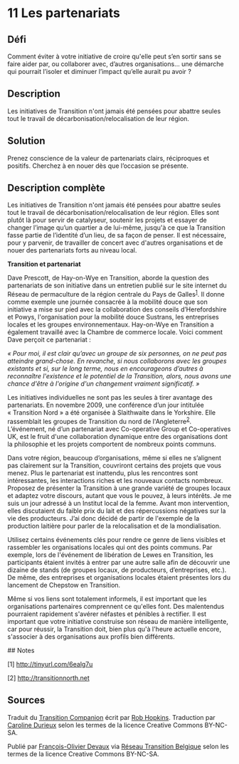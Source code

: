 # 11 Les partenariats 

## Défi
Comment éviter à votre initiative de croire qu'elle peut s’en sortir sans se faire aider par, ou collaborer avec, d’autres organisations... une démarche qui pourrait l’isoler et diminuer l’impact qu’elle aurait pu avoir ?

## Description
Les initiatives de Transition n'ont jamais été pensées pour abattre seules tout le travail de décarbonisation/relocalisation de leur région. 

## Solution
Prenez conscience de la valeur de partenariats clairs, réciproques et positifs. Cherchez à en nouer dès que l’occasion se présente. 

## Description complète
Les initiatives de Transition n'ont jamais été pensées pour abattre seules tout le travail de décarbonisation/relocalisation de leur région. Elles sont plutôt là pour servir de catalyseur, soutenir les projets et essayer de changer l’image qu’un quartier a de lui-même, jusqu'à ce que la Transition fasse partie de l’identité d’un lieu, de sa façon de penser. Il est nécessaire, pour y parvenir, de travailler de concert avec d'autres organisations et de nouer des partenariats forts au niveau local. 

**Transition et partenariat**

Dave Prescott, de Hay-on-Wye en Transition, aborde la question des partenariats de son initiative dans un entretien publié sur le site internet du Réseau de permaculture de la région centrale du Pays de Galles<sup>[1](#note)</sup>. Il donne comme exemple une journée consacrée à la mobilité douce que son initiative a mise sur pied avec la collaboration des conseils d’Herefordshire et Powys, l'organisation pour la mobilité douce Sustrans, les entreprises locales et les groupes environnementaux. Hay-on-Wye en Transition a également travaillé avec la Chambre de commerce locale. Voici comment Dave perçoit ce partenariat :

_« Pour moi, il est clair qu’avec un groupe de six personnes, on ne peut pas atteindre grand-chose. En revanche, si nous collaborons avec les groupes existants et si, sur le long terme, nous en encourageons d’autres à reconnaître l'existence et le potentiel de la Transition, alors, nous avons une chance d'être à l'origine d'un changement vraiment significatif. »_

Les initiatives individuelles ne sont pas les seules à tirer avantage des partenariats. En novembre 2009, une conférence d’un jour intitulée « Transition Nord » a été organisée à Slaithwaite dans le Yorkshire. Elle rassemblait les groupes de Transition du nord de l'Angleterre<sup>[2](#note)</sup>. L’événement, né d’un partenariat avec Co-operative Group et Co-operatives UK, est le fruit d'une collaboration dynamique entre des organisations dont la philosophie et les projets comportent de nombreux points communs.

Dans votre région, beaucoup d’organisations, même si elles ne s’alignent pas clairement sur la Transition, couvriront certains des projets que vous menez. Plus le partenariat est inattendu, plus les rencontres sont intéressantes, les interactions riches et les nouveaux contacts nombreux. Proposez de présenter la Transition à une grande variété de groupes locaux et adaptez votre discours, autant que vous le pouvez, à leurs intérêts. Je me suis un jour adressé à un Institut local de la femme. Avant mon intervention, elles discutaient du faible prix du lait et des répercussions négatives sur la vie des producteurs. J’ai donc décidé de partir de l'exemple de la production laitière pour parler de la relocalisation et de la mondialisation.

Utilisez certains événements clés pour rendre ce genre de liens visibles et rassembler les organisations locales qui ont des points communs. Par exemple, lors de l'événement de libération de Lewes en Transition, les participants étaient invités à entrer par une autre salle afin de découvrir une dizaine de stands (de groupes locaux, de producteurs, d’entreprises, etc.). De même, des entreprises et organisations locales étaient présentes lors du lancement de Chepstow en Transition.

Même si vos liens sont totalement informels, il est important que les organisations partenaires comprennent ce qu'elles font. Des malentendus pourraient rapidement s'avérer néfastes et pénibles à rectifier. Il est important que votre initiative construise son réseau de manière intelligente, car pour réussir, la Transition doit, bien plus qu'à l'heure actuelle encore, s'associer à des organisations aux profils bien différents. 

<a id="note">
## Notes

[1]  http://tinyurl.com/6ealg7u

[2] http://transitionnorth.net

## Sources
Traduit du [Transition Companion](https://www.transitionnetwork.org/transition-companion) écrit par [Rob Hopkins](https://www.transitionnetwork.org/about/people/staff-and-key-contributors). Traduction par [Caroline Durieux](http://www.reseautransition.be/articles/author/caroline-durieux/) selon les termes de la licence Creative Commons BY-NC-SA.

Publié par [François-Olivier Devaux](mailto:francois@reseautransition.be) via [Réseau Transition Belgique](http://www.reseautransition.be/) selon les termes de la licence Creative Commons BY-NC-SA.
